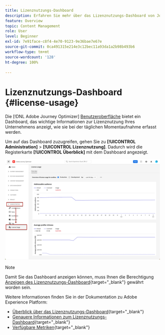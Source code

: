 ```yaml
---
title: Lizenznutzungs-Dashboard
description: Erfahren Sie mehr über das Lizenznutzungs-Dashboard von Journey Optimizer
feature: Overview
topic: Content Management
role: User
level: Beginner
exl-id: 7e91face-c8f4-4e70-9123-9e36bae7e67e
source-git-commit: 0ca491315e214e3c12bec11a93da1a2b98b493b6
workflow-type: tm+mt
source-wordcount: '128'
ht-degree: 100%

---
```


# Lizenznutzungs-Dashboard {#license-usage}

Die [!DNL Adobe Journey Optimizer] [Benutzeroberfläche](../start/user-interface.md) bietet ein Dashboard, das wichtige Informationen zur Lizenznutzung Ihres Unternehmens anzeigt, wie sie bei der täglichen Momentaufnahme erfasst werden.

Um auf das Dashboard zuzugreifen, gehen Sie zu **[!UICONTROL Administration]** > **[!UICONTROL Lizenznutzung]**. Dadurch wird die Registerkarte **[!UICONTROL Überblick]** mit dem Dashboard angezeigt.

![](assets/license-usage-dashboard.png)

>[!NOTE]
>
>Damit Sie das Dashboard anzeigen können, muss Ihnen die Berechtigung [Anzeigen des Lizenznutzungs-Dashboard](https://experienceleague.adobe.com/docs/experience-platform/dashboards/permissions.html?lang=de#available-permissions){target=&quot;_blank&quot;} gewährt worden sein.

Weitere Informationen finden Sie in der Dokumentation zu Adobe Experience Platform:

* [Überblick über das Lizenznutzungs-Dashboard](https://experienceleague.adobe.com/docs/experience-platform/dashboards/guides/license-usage.html?lang=de){target=&quot;_blank&quot;}
* [Genauere Informationen zum Lizenznutzungs-Dashboard](https://experienceleague.adobe.com/docs/experience-platform/dashboards/guides/license-usage.html?lang=de#exploring-the-license-usage-dashboard){target=&quot;_blank&quot;}
* [Verfügbare Metriken](https://experienceleague.adobe.com/docs/experience-platform/dashboards/guides/license-usage.html?lang=de#available-metrics){target=&quot;_blank&quot;}
